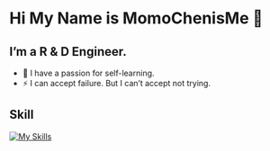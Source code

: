 # Hi My Name is MomoChenisMe 👋

## I’m a R & D Engineer.
- 🌱 I have a passion for self-learning.
- ⚡ I can accept failure. But I can’t accept not trying.

## Skill
[![My Skills](https://skillicons.dev/icons?i=ts,js,html,css,tailwind,angular,dotnet,azure,docker,jenkins,kubernetes,linux&theme=dark&perline=6)](https://skillicons.dev)


<!--
**MomoChenisMe/MomoChenisMe** is a ✨ _special_ ✨ repository because its `README.md` (this file) appears on your GitHub profile.

Here are some ideas to get you started:

- 🔭 I’m currently working on ...
- 🌱 I’m currently learning ...
- 👯 I’m looking to collaborate on ...
- 🤔 I’m looking for help with ...
- 💬 Ask me about ...
- 📫 How to reach me: ...
- 😄 Pronouns: ...
- ⚡ Fun fact: ...
-->



